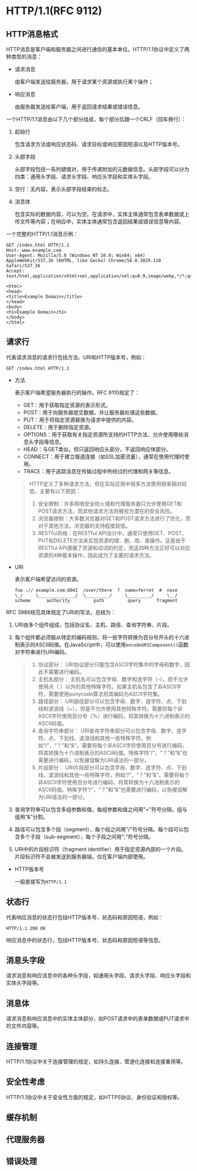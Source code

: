 # HTTP/1.1(RFC 9112)

## HTTP消息格式  

HTTP消息是客户端和服务器之间进行通信的基本单位。HTTP/1.1协议中定义了两种类型的消息：

+ 请求消息

  由客户端发送给服务器，用于请求某个资源或执行某个操作；

+ 响应消息

  由服务器发送给客户端，用于返回请求结果或错误信息。

一个HTTP/1.1消息由以下几个部分组成，每个部分后跟一个CRLF（回车换行）：

1. 起始行

   包含请求方法或响应状态码、请求目标或响应原因短语以及HTTP版本号。


2. 头部字段

   头部字段包括一系列键值对，用于传递附加的元数据信息。头部字段可以分为四类：通用头字段、请求头字段、响应头字段和实体头字段。

3. 空行：无内容，表示头部字段结束的标志。

4. 消息体

   包含实际的数据内容，可以为空。在请求中，实体主体通常包含表单数据或上传文件等内容；在响应中，实体主体通常包含返回结果或错误信息等内容。

一个完整的HTTP/1.1消息示例：
```http
GET /index.html HTTP/1.1
Host: www.example.com
User-Agent: Mozilla/5.0 (Windows NT 10.0; Win64; x64) AppleWebKit/537.36 (KHTML, like Gecko) Chrome/58.0.3029.110 Safari/537.36
Accept: text/html,application/xhtml+xml,application/xml;q=0.9,image/webp,*/*;q=0.8

<html>
<head>
<title>Example Domain</title>
</head> 
<body>
<h1>Example Domain</h1>
</body>
</html>
```
## 请求行    

代表请求消息的请求行包括方法、URI和HTTP版本号，例如：

   ```http
   GET /index.html HTTP/1.1
   ```

+ 方法

  表示客户端希望服务器执行的操作。RFC 9110规定了：
  
  + GET：用于获取指定资源的表示形式。
  + POST：用于向服务器提交数据，并让服务器处理这些数据。
  + PUT：用于将指定资源替换为请求中提供的内容。
  + DELETE：用于删除指定资源。
  + OPTIONS：用于获取有关指定资源所支持的HTTP方法、允许使用哪些消息头字段等信息。
  + HEAD：与GET类似，但只返回响应头部分，不返回响应体部分。
  + CONNECT：用于建立隧道连接（如SSL加密流量），通常在使用代理时使用。
  + TRACE：用于追踪消息在传输过程中所经过的代理和网关等信息。
  
  > HTTP定义了多种请求方法，但在实际应用中很多方法使用频率相对较低，主要有以下原因：
  >
  > 1. 安全限制：许多网络安全防火墙和代理服务器只允许使用GET和POST请求方法，而其他请求方法则被视为潜在的安全风险。
  > 2. 浏览器限制：大多数浏览器对GET和POST请求方法进行了优化，而对于其他方法，浏览器的支持程度较低。
  > 3. RESTful风格：在RESTful API设计中，通常只使用GET、POST、PUT和DELETE方法来实现资源的增、删、改、查操作。这是由于RESTful API遵循了资源和动词的约定，而这四种方法正好可以对应资源的4种基本操作，因此成为了主要的请求方法。


+ URI

  表示客户端希望访问的资源。
    ```URI
    foo :// example.com:8042  /over/there  ?  name=ferret  #  nose
    \_/     \______________/  \_________/     \_________/     \__/
    scheme      authority         path 		   query 	  fragment
    ```
  
RFC 3986规范具体规定了URI的写法，总结为：
  
1. URI由多个组件组成，包括协议名、主机、路径、查询字符串、片段。
  
2. 每个组件都必须服从特定的编码规则，将一些字符转换为百分号开头的十六进制表示的ASCII码值。在JavaScript中，可以使用`encodeURIComponent()`函数对字符串进行URI编码。
  
   > 1. 协议部分： URI协议部分只能包含ASCII字符集中的字母和数字，因此不需要进行编码。
     > 2. 主机名部分： 主机名可以包含字母、数字和连字符（-），但不允许使用点（.）以外的其他特殊字符。如果主机名包含了非ASCII字符，需要使用punycode算法将其编码为ASCII字符集。
     > 3. 路径部分： URI路径部分可以包含字母、数字、连字符、点、下划线和波浪线（~），但是不允许使用其他特殊字符。需要将每个非ASCII字符使用百分号（%）进行编码，将其转换为十六进制表示的ASCII码值。
     > 4. 查询字符串部分： URI查询字符串部分可以包含字母、数字、连字符、点、下划线、波浪线和其他一些特殊字符，例如“/”，“？”和“&”。需要将每个非ASCII字符使用百分号进行编码，将其转换为十六进制表示的ASCII码值。特殊字符“/”，“？”和“&”也需要进行编码，以免被误解为URI语法的一部分。
     > 5. 片段部分： URI片段部分可以包含字母、数字、连字符、点、下划线、波浪线和其他一些特殊字符，例如“/”，“？”和“&”。需要将每个非ASCII字符使用百分号进行编码，将其转换为十六进制表示的ASCII码值。特殊字符“/”，“？”和“&”也需要进行编码，以免被误解为URI语法的一部分。
  
   
  
3. 查询字符串可以包含多组参数和值，每组参数和值之间用"="符号分隔，组与组用“&”分割。
  
4. 路径可以包含多个段（segment），每个段之间用"/"符号分隔。每个段可以包含多个子段（sub-segment），每个子段之间用";"符号分隔。
  
5. URI中的片段标识符（fragment identifier）用于指定资源内部的一个片段。片段标识符不会被发送到服务器端，仅在客户端内部使用。
  
+ HTTP版本号

  一般直接写为`HTTP/1.1`

## 状态行    

代表响应消息的状态行包括HTTP版本号、状态码和原因短语，例如：

   ```http
   HTTP/1.1 200 OK
   ```

响应消息中的状态行，包括HTTP版本号、状态码和原因短语等信息。 

## 消息头字段    

请求消息和响应消息中的各种头字段，如通用头字段、请求头字段、响应头字段和实体头字段等。 

## 消息体    

请求消息和响应消息中的实体主体部分，如POST请求中的表单数据或PUT请求中的文件内容等。 

## 连接管理    

HTTP/1.1协议中关于连接管理的规定，如持久连接、管道化连接和连接重用等。 

## 安全性考虑    

HTTP/1.1协议中关于安全性方面的规定，如HTTPS协议、身份验证和授权等。 

## 缓存机制 

## 代理服务器 

## 错误处理


```

```